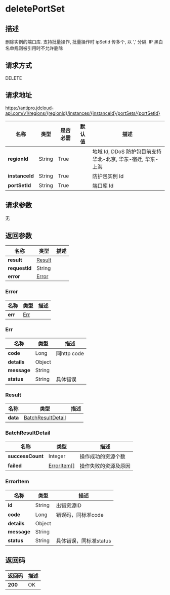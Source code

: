 # deletePortSet


## 描述
删除实例的端口库. 支持批量操作, 批量操作时 ipSetId 传多个, 以 ',' 分隔. IP 黑白名单规则被引用时不允许删除

## 请求方式
DELETE

## 请求地址
https://antipro.jdcloud-api.com/v1/regions/{regionId}/instances/{instanceId}/portSets/{portSetId}

|名称|类型|是否必需|默认值|描述|
|---|---|---|---|---|
|**regionId**|String|True| |地域 Id, DDoS 防护包目前支持华北-北京, 华东-宿迁, 华东-上海|
|**instanceId**|String|True| |防护包实例 Id|
|**portSetId**|String|True| |端口库 Id|

## 请求参数
无


## 返回参数
|名称|类型|描述|
|---|---|---|
|**result**|[Result](deleteportset#result)| |
|**requestId**|String| |
|**error**|[Error](deleteportset#error)| |

### <div id="error">Error</div>
|名称|类型|描述|
|---|---|---|
|**err**|[Err](deleteportset#err)| |
### <div id="err">Err</div>
|名称|类型|描述|
|---|---|---|
|**code**|Long|同http code|
|**details**|Object| |
|**message**|String| |
|**status**|String|具体错误|
### <div id="result">Result</div>
|名称|类型|描述|
|---|---|---|
|**data**|[BatchResultDetail](deleteportset#batchresultdetail)| |
### <div id="batchresultdetail">BatchResultDetail</div>
|名称|类型|描述|
|---|---|---|
|**successCount**|Integer|操作成功的资源个数|
|**failed**|[ErrorItem[]](deleteportset#erroritem)|操作失败的资源及原因|
### <div id="erroritem">ErrorItem</div>
|名称|类型|描述|
|---|---|---|
|**id**|String|出错资源ID|
|**code**|Long|错误码，同标准code|
|**details**|Object| |
|**message**|String| |
|**status**|String|具体错误，同标准status|

## 返回码
|返回码|描述|
|---|---|
|**200**|OK|
